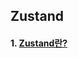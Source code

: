 ## Zustand

#### 1. [Zustand란?](https://github.com/Ubinquitous/Details/blob/master/Zustand/zustand.md)
